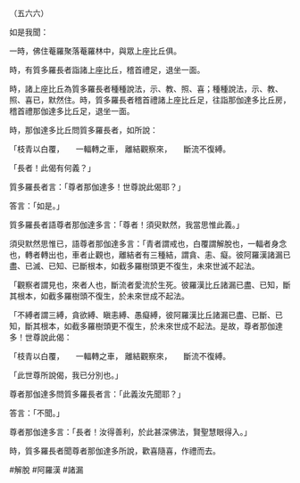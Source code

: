 （五六六）

如是我聞：

一時，佛住菴羅聚落菴羅林中，與眾上座比丘俱。

時，有質多羅長者詣諸上座比丘，稽首禮足，退坐一面。

時，諸上座比丘為質多羅長者種種說法，示、教、照、喜；種種說法，示、教、照、喜已，默然住。時，質多羅長者稽首禮諸上座比丘足，往詣那伽達多比丘房，稽首禮那伽達多比丘足，退坐一面。

時，那伽達多比丘問質多羅長者，如所說：

「枝青以白覆，　　一輻轉之車，
離結觀察來，　　斷流不復縛。

「長者！此偈有何義？」

質多羅長者言：「尊者那伽達多！世尊說此偈耶？」

答言：「如是。」

質多羅長者語尊者那伽達多言：「尊者！須臾默然，我當思惟此義。」

須臾默然思惟已，語尊者那伽達多言：「青者謂戒也，白覆謂解脫也，一輻者身念也，轉者轉出也，車者止觀也，離結者有三種結，謂貪、恚、癡。彼阿羅漢諸漏已盡、已滅、已知、已斷根本，如截多羅樹頭更不復生，未來世滅不起法。

「觀察者謂見也，來者人也，斷流者愛流於生死。彼羅漢比丘諸漏已盡、已知，斷其根本，如截多羅樹頭不復生，於未來世成不起法。

「不縛者謂三縛，貪欲縛、瞋恚縛、愚癡縛，彼阿羅漢比丘諸漏已盡、已斷、已知，斷其根本，如截多羅樹頭更不復生，於未來世成不起法。是故，尊者那伽達多！世尊說此偈：

「枝青以白覆，　　一輻轉之車，
離結觀察來，　　斷流不復縛。

「此世尊所說偈，我已分別也。」

尊者那伽達多問質多羅長者言：「此義汝先聞耶？」

答言：「不聞。」

尊者那伽達多言：「長者！汝得善利，於此甚深佛法，賢聖慧眼得入。」

時，質多羅長者聞尊者那伽達多所說，歡喜隨喜，作禮而去。





#解脫
#阿羅漢
#諸漏
